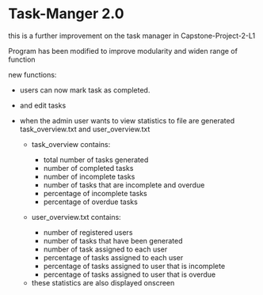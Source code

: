 # Task-Manger 2.0

this is a further improvement on the task manager in Capstone-Project-2-L1

Program has been modified to improve modularity and widen range of function

new functions:
* users can now mark task as completed.
* and edit tasks
* when the admin user wants to view statistics to file are generated task_overview.txt and user_overview.txt
    - task_overview contains:
        + total number of tasks generated
        + number of completed tasks
        + number of incomplete tasks
        + number of tasks that are incomplete and overdue
        + percentage of incomplete tasks
        + percentage of overdue tasks
    
    - user_overview.txt contains:
        + number of registered users
        + number of tasks that have been generated
        + number of task assigned to each user
        + percentage of tasks assigned to each user
        + percentage of tasks assigned to user that is incomplete
        + percentage of tasks assigned to user that is overdue
        
  * these statistics are also displayed onscreen
    
    
